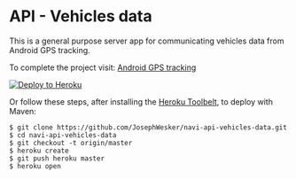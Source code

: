 # API - Vehicles data

This is a general purpose server app for communicating vehicles data from Android GPS tracking.

To complete the project visit:
[Android GPS tracking](https://github.com/JosephWesker/navi-android-gps-tracking)

[![Deploy to Heroku](https://www.herokucdn.com/deploy/button.png)](https://heroku.com/deploy)

Or follow these steps, after installing the [Heroku Toolbelt](https://toolbelt.heroku.com/), to deploy with Maven:

```sh-session
$ git clone https://github.com/JosephWesker/navi-api-vehicles-data.git
$ cd navi-api-vehicles-data
$ git checkout -t origin/master
$ heroku create
$ git push heroku master
$ heroku open
```

